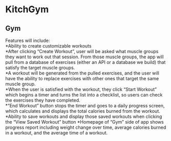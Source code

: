 # KitchGym
## Gym
Features will include:  
*Ability to create customizable workouts  
*After clicking “Create Workout”, user will be asked what muscle groups they want to work out that session. From those muscle groups, the app will pull from a database of exercises (either an API or a database we build) that satisfy the target muscle groups.  
*A workout will be generated from the pulled exercises, and the user will have the ability to replace exercises with other ones that target the same muscle group.  
*When the user is satisfied with the workout, they click “Start Workout” which begins a timer and turns the list into a checklist, so users can check the exercises they have completed.  
*“End Workout” button stops the timer and goes to a daily progress screen, which calculates and displays the total calories burned from the workout.  
*Ability to save workouts and display those saved workouts when clicking the “View Saved Workout” button
*Homepage of “Gym” side of app shows progress report including weight change over time, average calories burned in a workout, and the average time of a workout.  
